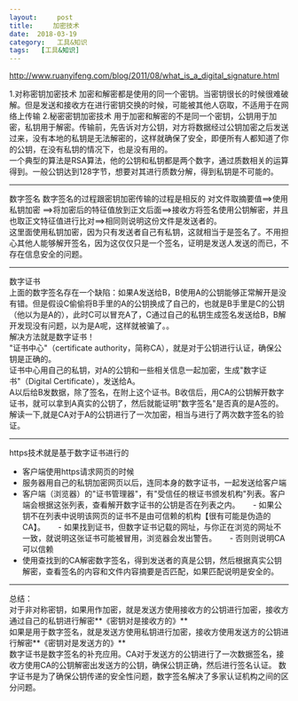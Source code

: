 ```yaml
---
layout:     post
title:     加密技术
date:  2018-03-19
category:   工具&知识
tags:   [工具&知识]
---
```

http://www.ruanyifeng.com/blog/2011/08/what_is_a_digital_signature.html  

1.对称密钥加密技术
    加密和解密都是使用的同一个密钥。当密钥很长的时候很难破解。但是发送和接收方在进行密钥交换的时候，可能被其他人窃取，不适用于在网络上传输
2.秘密密钥加密技术
    用于加密和解密的不是同一个密钥，公钥用于加密，私钥用于解密。传输前，先告诉对方公钥，对方将数据经过公钥加密之后发送过来，没有本地的私钥是无法解密的，这样就确保了安全，即便所有人都知道了你的公钥，在没有私钥的情况下，也是没有用的。  
    一个典型的算法是RSA算法，他的公钥和私钥都是两个数字，通过质数相关的运算得到。一般公钥达到128字节，想要对其进行质数分解，得到私钥是不可能的。

---

数字签名
数字签名的过程跟密钥加密传输的过程是相反的
对文件取摘要值==>使用私钥加密 ==>将加密后的特征值放到正文后面==>接收方将签名使用公钥解密，并且也取正文特征值进行比对==>相同则说明这份文件是发送者的。  
这里面使用私钥加密，因为只有发送者自己有私钥，这就相当于是签名了。不用担心其他人能够解开签名，因为这仅仅只是一个签名，证明是发送人发送的而已，不存在信息安全的问题。

---

数字证书  
上面的数字签名存在一个缺陷：如果A发送给B，B使用A的公钥能够正常解开是没有错。但是假设C偷偷将B手里的A的公钥换成了自己的，也就是B手里是C的公钥（他以为是A的），此时C可以冒充A了，C通过自己的私钥生成签名发送给B，B解开发现没有问题，以为是A呢，这样就被骗了。。  
解决方法就是数字证书！  
"证书中心"（certificate authority，简称CA），就是对于公钥进行认证，确保公钥是正确的。  
证书中心用自己的私钥，对A的公钥和一些相关信息一起加密，生成"数字证书"（Digital Certificate），发送给A。  
A以后给B发数据，除了签名，在附上这个证书。B收信后，用CA的公钥解开数字证书，就可以拿到A真实的公钥了，然后就能证明"数字签名"是否真的是A签的。解读一下,就是CA对于A的公钥进行了一次加密，相当与进行了两次数字签名的验证。

---

https技术就是基于数字证书进行的 
- 客户端使用https请求网页的时候
- 服务器用自己的私钥加密网页以后，连同本身的数字证书，一起发送给客户端
- 客户端（浏览器）的"证书管理器"，有"受信任的根证书颁发机构"列表。客户端会根据这张列表，查看解开数字证书的公钥是否在列表之内。
      - 如果公钥不在列表中说明该网页的证书不是由可信赖的机构【很有可能是伪造的CA】。
      - 如果找到证书，但数字证书记载的网址，与你正在浏览的网址不一致，就说明这张证书可能被冒用，浏览器会发出警告。
      - 否则则说明CA可以信赖
- 使用查找到的CA解密数字签名，得到发送者的真是公钥，然后根据真实公钥解密，查看签名的内容和文件内容摘要是否匹配，如果匹配说明是安全的。

---

总结：  
对于非对称密钥，如果用作加密，就是发送方使用接收方的公钥进行加密，接收方通过自己的私钥进行解密**《密钥对是接收方的》**  
如果是用于数字签名，就是发送方使用私钥进行加密，接收方使用发送方的公钥进行解密**《密钥对是发送方的》**  
数字证书是数字签名的补充应用。CA对于发送方的公钥进行了一次数据签名，接收方使用CA的公钥解密出发送方的公钥，确保公钥正确，然后进行签名认证。
数字证书是为了确保公钥传递的安全性问题，数字签名解决了多家认证机构之间的区分问题。

